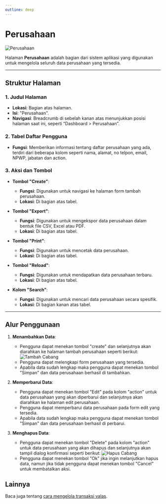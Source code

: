 ```yaml
---
outline: deep
---
```


# Perusahaan

![Perusahaan](/perusahaan.png)

Halaman **Perusahaan** adalah bagian dari sistem aplikasi yang digunakan untuk mengelola seluruh data perusahaan yang tersedia.

---

## Struktur Halaman

### 1. **Judul Halaman**

- **Lokasi**: Bagian atas halaman.
- **Isi**: "Perusahaan".
- **Navigasi**: Breadcrumb di sebelah kanan atas menunjukkan posisi halaman saat ini, seperti “Dashboard > Perusahaan”.

### 2. **Tabel Daftar Pengguna**

- **Fungsi**: Memberikan informasi tentang daftar perusahaan yang ada, terdiri dari beberapa kolom seperti nama, alamat, no telpon, email, NPWP, jabatan dan action.

### 3. **Aksi dan Tombol**

- **Tombol "Create"**:

  - **Fungsi**: Digunakan untuk navigasi ke halaman form tambah perusahaan.
  - **Lokasi**: Di bagian atas tabel.

- **Tombol "Export"**:

  - **Fungsi**: Digunakan untuk mengekspor data perusahaan dalam bentuk file CSV, Excel atau PDF.
  - **Lokasi**: Di bagian atas tabel.

- **Tombol "Print"**:

  - **Fungsi**: Digunakan untuk mencetak data perusahaan.
  - **Lokasi**: Di bagian atas tabel.

- **Tombol "Reload"**:

  - **Fungsi**: Digunakan untuk mendapatkan data perusahaan terbaru.
  - **Lokasi**: Di bagian atas tabel.

- **Kolom "Search"**:

  - **Fungsi**: Digunakan untuk mencari data perusahaan secara spesifik.
  - **Lokasi**: Di bagian kanan atas tabel.

---

## Alur Penggunaan

1. **Menambahkan Data**:

   - Pengguna dapat menekan tombol "create" dan selanjutnya akan diarahkan ke halaman tambah perusahaan seperti berikut:
     ![Tambah Cabang](/tambah-perusahaan.png)
   - Pengguna dapat melengkapi form perusahaan yang tersedia.
   - Apabila data sudah lengkap maka pengguna dapat menekan tombol "Simpan" dan data perusahaan berhasil di tambahkan.

2. **Memperbarui Data**:

   - Pengguna dapat menekan tombol "Edit" pada kolom "action" untuk data perusahaan yang akan diperbarui dan selanjutnya akan diarahkan ke halaman edit perusahaan.
   - Pengguna dapat memperbarui data perusahaan pada form edit yang tersedia.
   - Apabila data sudah lengkap maka pengguna dapat menekan tombol "Simpan" dan data perusahaan berhasil di perbarui.

3. **Menghapus Data**:

   - Pengguna dapat menekan tombol "Delete" pada kolom "action" untuk data perusahaan yang akan dihapus dan selanjutnya akan tampil dialog konfirmasi seperti berikut:
     ![Hapus Cabang](/hapus-perusahaan.png)
   - Pengguna dapat menekan tombol "Ok" jika ingin melanjutkan hapus data, namun jika tidak pengguna dapat menekan tombol "Cancel" untuk membatalkan aksi.

## Lainnya

Baca juga tentang [cara mengelola transaksi valas](/transaksi/transaksi-valas).
